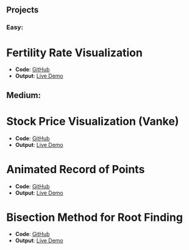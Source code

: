 ## Projects

### Easy:
  # Fertility Rate Visualization
- **Code**: [GitHub](https://github.com/biplab-sutradhar/gallery/tree/main/fertility_rate_output)
- **Output**: [Live Demo](https://biplab-sutradhar.github.io/fertility_rate_output/)

## Medium:
 # Stock Price Visualization (Vanke)
- **Code**: [GitHub](https://github.com/biplab-sutradhar/Stock_price_of_vanke)
- **Output**: [Live Demo](https://biplab-sutradhar.github.io/Stock_price_of_vanke/)

#  Animated Record of Points
- **Code**: [GitHub](https://github.com/biplab-sutradhar/ani_record)
- **Output**: [Live Demo](https://biplab-sutradhar.github.io/ani_record/)

#  Bisection Method for Root Finding
- **Code**: [GitHub](https://github.com/biplab-sutradhar/bisection_method)
- **Output**: [Live Demo](https://biplab-sutradhar.github.io/bisection_method/)
